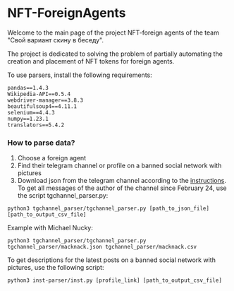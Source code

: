 # NFT-ForeignAgents

Welcome to the main page of the project NFT-foreign agents of the team "Свой вариант скину в беседу". 

The project is dedicated to solving the problem of partially automating the creation and placement of NFT tokens for foreign agents.

To use parsers, install the following requirements:

```
pandas==1.4.3
Wikipedia-API==0.5.4
webdriver-manager==3.8.3
beautifulsoup4==4.11.1
selenium==4.4.3
numpy==1.23.1
translators==5.4.2
```
### How to parse data?
1. Choose a foreign agent
2. Find their telegram channel or profile on a banned social network with pictures
3. Download json from the telegram channel according to the [instructions](https://www.mobigyaan.com/telegram-4-9-1-update). 
To get all messages of the author of the channel since February 24, use the script tgchannel_parser.py:
```
python3 tgchannel_parser/tgchannel_parser.py [path_to_json_file] [path_to_output_csv_file]
```
Example with Michael Nucky:
```
python3 tgchannel_parser/tgchannel_parser.py tgchannel_parser/macknack.json tgchannel_parser/macknack.csv 
```
To get descriptions for the latest posts on a banned social network with pictures, use the following script:

```
python3 inst-parser/inst.py [profile_link] [path_to_output_csv_file]

```


